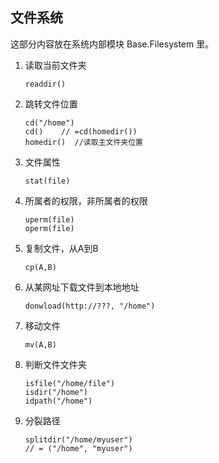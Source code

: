 ## 文件系统

这部分内容放在系统内部模块 Base.Filesystem 里。

1. 读取当前文件夹
   
   ```
   readdir()
   ```

2. 跳转文件位置
   
   ```
   cd("/home")
   cd()    // =cd(homedir())
   homedir()  //读取主文件夹位置
   ```

3. 文件属性
   
   ```
   stat(file)
   ```

4. 所属者的权限，非所属者的权限
   
   ```
   uperm(file)
   operm(file)
   ```

5. 复制文件，从A到B
   
   ```
   cp(A,B)
   ```

6. 从某网址下载文件到本地地址
   
   ```
   donwload(http://???, "/home")
   ```

7. 移动文件
   
   ```
   mv(A,B)
   ```

8. 判断文件文件夹
   
   ```
   isfile("/home/file")
   isdir("/home")
   idpath("/home")
   ```

9. 分裂路径
   
   ```
   splitdir("/home/myuser")
   // = ("/home", "myuser")
   ```
